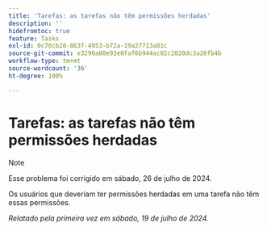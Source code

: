 ```yaml
---
title: 'Tarefas: as tarefas não têm permissões herdadas'
description: ''
hidefromtoc: true
feature: Tasks
exl-id: 0c70cb20-863f-4953-b72a-19a27713a81c
source-git-commit: e3290a00e93e0faf6b944ac02c2820dc3a26fb4b
workflow-type: tm+mt
source-wordcount: '36'
ht-degree: 100%

---
```


# Tarefas: as tarefas não têm permissões herdadas

>[!NOTE]
>
>Esse problema foi corrigido em sábado, 26 de julho de 2024.

Os usuários que deveriam ter permissões herdadas em uma tarefa não têm essas permissões.

_Relatado pela primeira vez em sábado, 19 de julho de 2024._
